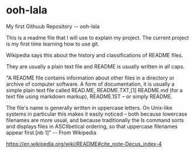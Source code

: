 # ooh-lala
My first Githuub Repository -- ooh-lala

This is a readme file that I will use to explain my project. The current project is my first time learning how to use git. 

Wikipedia says this about the history and classifications of README files.  

They are usually a plain text file and README is usually written in all caps. 

"A README file contains information about other files in a directory or archive of computer software. A form of documentation, it is usually a simple plain text file called READ.ME, README.TXT,[1] README.md (for a text file using markdown markup), README.1ST – or simply README.

The file's name is generally written in uppercase letters. On Unix-like systems in particular this makes it easily noticed – both because lowercase filenames are more usual, and because traditionally the ls command sorts and displays files in ASCIIbetical ordering, so that uppercase filenames appear first.[nb 1]"   -- From Wikipedia

https://en.wikipedia.org/wiki/README#cite_note-Decus_index-4
